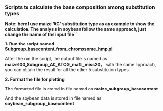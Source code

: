 ### Scripts to calculate the base composition among substitution types ###

**Note: here I use maize 'AC' substitution type as an example to show the calculation. The analysis in soybean follow the same approach, just change the name of the input file``**

**1. Run the script named Subgroup\_basecontent\_from\_chromosome\_hmp.pl** 

After the run the script, the output file is named as **maize100\_Subgroup\_AC\_ATCG\_maf5\_miss20**， with the same approach, you can obtain the result for all the other 5 substitution types.

**2. Format the file for plotting**

The formatted file is stored in file named as **maize\_subgroup\_basecontent**

And the soybean data is stored in file named as **soybean\_subgroup\_basecontent**